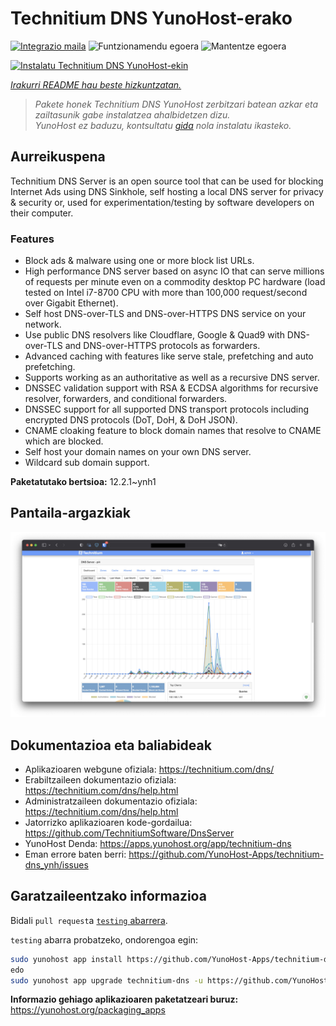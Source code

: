 <!--
Ohart ongi: README hau automatikoki sortu da <https://github.com/YunoHost/apps/tree/master/tools/readme_generator>ri esker
EZ editatu eskuz.
-->

# Technitium DNS YunoHost-erako

[![Integrazio maila](https://dash.yunohost.org/integration/technitium-dns.svg)](https://dash.yunohost.org/appci/app/technitium-dns) ![Funtzionamendu egoera](https://ci-apps.yunohost.org/ci/badges/technitium-dns.status.svg) ![Mantentze egoera](https://ci-apps.yunohost.org/ci/badges/technitium-dns.maintain.svg)

[![Instalatu Technitium DNS YunoHost-ekin](https://install-app.yunohost.org/install-with-yunohost.svg)](https://install-app.yunohost.org/?app=technitium-dns)

*[Irakurri README hau beste hizkuntzatan.](./ALL_README.md)*

> *Pakete honek Technitium DNS YunoHost zerbitzari batean azkar eta zailtasunik gabe instalatzea ahalbidetzen dizu.*  
> *YunoHost ez baduzu, kontsultatu [gida](https://yunohost.org/install) nola instalatu ikasteko.*

## Aurreikuspena

Technitium DNS Server is an open source tool that can be used for blocking Internet Ads using DNS Sinkhole, self hosting a local DNS server for privacy & security or, used for experimentation/testing by software developers on their computer.

### Features

- Block ads & malware using one or more block list URLs.
- High performance DNS server based on async IO that can serve millions of requests per minute even on a commodity desktop PC hardware (load tested on Intel i7-8700 CPU with more than 100,000 request/second over Gigabit Ethernet).
- Self host DNS-over-TLS and DNS-over-HTTPS DNS service on your network.
- Use public DNS resolvers like Cloudflare, Google & Quad9 with DNS-over-TLS and DNS-over-HTTPS protocols as forwarders.
- Advanced caching with features like serve stale, prefetching and auto prefetching.
- Supports working as an authoritative as well as a recursive DNS server.
- DNSSEC validation support with RSA & ECDSA algorithms for recursive resolver, forwarders, and conditional forwarders.
- DNSSEC support for all supported DNS transport protocols including encrypted DNS protocols (DoT, DoH, & DoH JSON).
- CNAME cloaking feature to block domain names that resolve to CNAME which are blocked.
- Self host your domain names on your own DNS server.
- Wildcard sub domain support.


**Paketatutako bertsioa:** 12.2.1~ynh1

## Pantaila-argazkiak

![Technitium DNS(r)en pantaila-argazkia](./doc/screenshots/screenshot.png)

## Dokumentazioa eta baliabideak

- Aplikazioaren webgune ofiziala: <https://technitium.com/dns/>
- Erabiltzaileen dokumentazio ofiziala: <https://technitium.com/dns/help.html>
- Administratzaileen dokumentazio ofiziala: <https://technitium.com/dns/help.html>
- Jatorrizko aplikazioaren kode-gordailua: <https://github.com/TechnitiumSoftware/DnsServer>
- YunoHost Denda: <https://apps.yunohost.org/app/technitium-dns>
- Eman errore baten berri: <https://github.com/YunoHost-Apps/technitium-dns_ynh/issues>

## Garatzaileentzako informazioa

Bidali `pull request`a [`testing` abarrera](https://github.com/YunoHost-Apps/technitium-dns_ynh/tree/testing).

`testing` abarra probatzeko, ondorengoa egin:

```bash
sudo yunohost app install https://github.com/YunoHost-Apps/technitium-dns_ynh/tree/testing --debug
edo
sudo yunohost app upgrade technitium-dns -u https://github.com/YunoHost-Apps/technitium-dns_ynh/tree/testing --debug
```

**Informazio gehiago aplikazioaren paketatzeari buruz:** <https://yunohost.org/packaging_apps>
